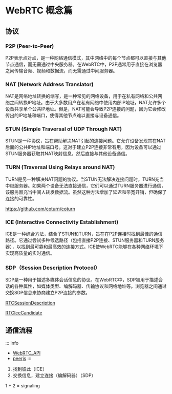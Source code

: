 # WebRTC 概念篇

## 协议

### P2P (Peer-to-Peer)

P2P表示点对点，是一种网络通信模式，其中网络中的每个节点都可以直接与其他节点通信，而无需通过中央服务器。在WebRTC中，P2P通常用于直接在浏览器之间传输音频、视频和数据流，而无需通过中间服务器。

### NAT (Network Address Translator)

NAT是网络地址转换的缩写，是一种常见的网络设备，用于在私有网络和公共网络之间转换IP地址。由于大多数用户在私有网络中使用内部IP地址，NAT允许多个设备共享单个公共IP地址。但是，NAT可能会导致P2P连接的问题，因为它会修改传出的IP地址和端口，使得其他节点难以直接与设备通信。

### STUN (Simple Traversal of UDP Through NAT)

STUN是一种协议，旨在帮助解决NAT引起的连接问题。它允许设备发现其在NAT后面的公共IP地址和端口号。这对于建立P2P连接非常有用，因为设备可以通过STUN服务器获取其NAT映射信息，然后直接与其他设备通信。

### TURN (Traversal Using Relays around NAT)

TURN是另一种解决NAT问题的协议。当STUN无法解决连接问题时，TURN充当中继服务器。如果两个设备无法直接通信，它们可以通过TURN服务器进行通信，该服务器充当中间人转发数据流。虽然这种方法增加了延迟和带宽开销，但确保了连接的可靠性。

<https://github.com/coturn/coturn>

### ICE (Interactive Connectivity Establishment)

ICE是一种综合方法，结合了STUN和TURN，旨在在P2P连接时找到最佳的通信路径。它通过尝试多种候选路径（包括直接P2P连接、STUN服务器和TURN服务器），以找到最可靠和最高效的连接方式。ICE使WebRTC能够在各种网络环境下实现高质量的实时通信。

### SDP（Session Description Protocol）

SDP是一种用于描述多媒体会话信息的协议。在WebRTC中，SDP被用于描述会话的各种属性，如媒体类型、编解码器、传输协议和网络地址等。浏览器之间通过交换SDP信息来协商建立P2P连接的参数。

[RTCSessionDescription](https://developer.mozilla.org/en-US/docs/Web/API/RTCSessionDescription)

[RTCIceCandidate](https://developer.mozilla.org/en-US/docs/Web/API/RTCIceCandidate)

## 通信流程

::: info
- [WebRTC_API](https://developer.mozilla.org/en-US/docs/Web/API/WebRTC_API)
- [peerjs](https://peerjs.com/)
:::

1. 找到彼此（ICE）
2. 交换信息，建立连接（编解码器）（SDP）

1 + 2 = signaling
